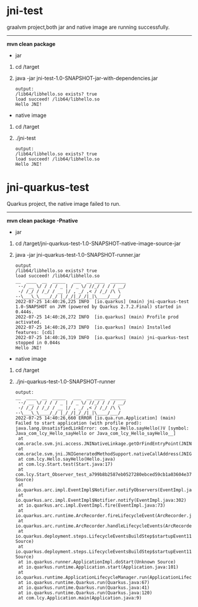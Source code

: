 # jni-test
graalvm project,both jar and native image are running successfully.
***
**mvn clean package**
* jar
1. cd /target

2. java -jar jni-test-1.0-SNAPSHOT-jar-with-dependencies.jar

   ```
   output:
   /lib64/libhello.so exists? true
   load succeed! /lib64/libhello.so
   Hello JNI!
   ```
* native image
1. cd /target

2. ./jni-test

   ```
   output:
   /lib64/libhello.so exists? true
   load succeed! /lib64/libhello.so
   Hello JNI!
   ```

   

# jni-quarkus-test
Quarkus project, the native image failed to run.
***
**mvn clean package -Pnative**
* jar
1. cd /target/jni-quarkus-test-1.0-SNAPSHOT-native-image-source-jar

2. java -jar jni-quarkus-test-1.0-SNAPSHOT-runner.jar

   ```
   output
   /lib64/libhello.so exists? true
   load succeed! /lib64/libhello.so
   __  ____  __  _____   ___  __ ____  ______ 
    --/ __ \/ / / / _ | / _ \/ //_/ / / / __/ 
    -/ /_/ / /_/ / __ |/ , _/ ,< / /_/ /\ \   
   --\___\_\____/_/ |_/_/|_/_/|_|\____/___/   
   2022-07-25 14:40:26,225 INFO  [io.quarkus] (main) jni-quarkus-test 1.0-SNAPSHOT on JVM (powered by Quarkus 2.7.2.Final) started in 0.444s. 
   2022-07-25 14:40:26,272 INFO  [io.quarkus] (main) Profile prod activated. 
   2022-07-25 14:40:26,273 INFO  [io.quarkus] (main) Installed features: [cdi]
   2022-07-25 14:40:26,319 INFO  [io.quarkus] (main) jni-quarkus-test stopped in 0.044s
   Hello JNI!
   ```

* native image
1. cd /target

2. ./jni-quarkus-test-1.0-SNAPSHOT-runner

   ```
   output:
   __  ____  __  _____   ___  __ ____  ______ 
    --/ __ \/ / / / _ | / _ \/ //_/ / / / __/ 
    -/ /_/ / /_/ / __ |/ , _/ ,< / /_/ /\ \   
   --\___\_\____/_/ |_/_/|_/_/|_|\____/___/   
   2022-07-25 14:40:26,660 ERROR [io.qua.run.Application] (main) Failed to start application (with profile prod): java.lang.UnsatisfiedLinkError: com.lcy.Hello.sayHello()V [symbol: Java_com_lcy_Hello_sayHello or Java_com_lcy_Hello_sayHello__]
   	at com.oracle.svm.jni.access.JNINativeLinkage.getOrFindEntryPoint(JNINativeLinkage.java:153)
   	at com.oracle.svm.jni.JNIGeneratedMethodSupport.nativeCallAddress(JNIGeneratedMethodSupport.java:57)
   	at com.lcy.Hello.sayHello(Hello.java)
   	at com.lcy.Start.test(Start.java:17)
   	at com.lcy.Start_Observer_test_a799b8b2587eb0527280ebced59cb1a03604e37b.notify(Unknown Source)
   	at io.quarkus.arc.impl.EventImpl$Notifier.notifyObservers(EventImpl.java:320)
   	at io.quarkus.arc.impl.EventImpl$Notifier.notify(EventImpl.java:302)
   	at io.quarkus.arc.impl.EventImpl.fire(EventImpl.java:73)
   	at io.quarkus.arc.runtime.ArcRecorder.fireLifecycleEvent(ArcRecorder.java:128)
   	at io.quarkus.arc.runtime.ArcRecorder.handleLifecycleEvents(ArcRecorder.java:97)
   	at io.quarkus.deployment.steps.LifecycleEventsBuildStep$startupEvent1144526294.deploy_0(Unknown Source)
   	at io.quarkus.deployment.steps.LifecycleEventsBuildStep$startupEvent1144526294.deploy(Unknown Source)
   	at io.quarkus.runner.ApplicationImpl.doStart(Unknown Source)
   	at io.quarkus.runtime.Application.start(Application.java:101)
   	at io.quarkus.runtime.ApplicationLifecycleManager.run(ApplicationLifecycleManager.java:103)
   	at io.quarkus.runtime.Quarkus.run(Quarkus.java:67)
   	at io.quarkus.runtime.Quarkus.run(Quarkus.java:41)
   	at io.quarkus.runtime.Quarkus.run(Quarkus.java:120)
   	at com.lcy.Application.main(Application.java:9)
   ```

   
